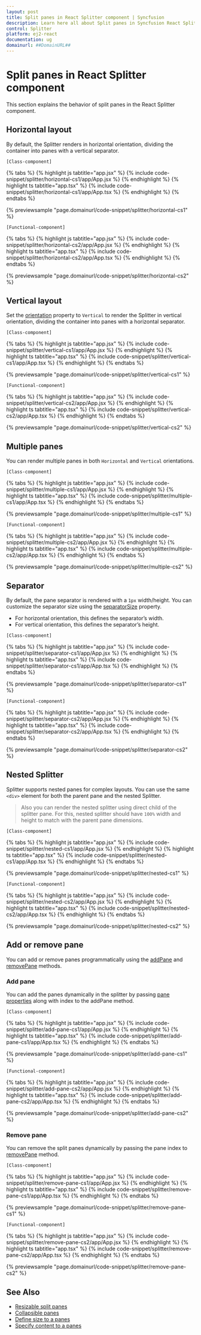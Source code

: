 ```yaml
---
layout: post
title: Split panes in React Splitter component | Syncfusion
description: Learn here all about Split panes in Syncfusion React Splitter component of Syncfusion Essential JS 2 and more.
control: Splitter 
platform: ej2-react
documentation: ug
domainurl: ##DomainURL##
---
```


# Split panes in React Splitter component

This section explains the behavior of split panes in the React Splitter component.

## Horizontal layout

By default, the Splitter renders in horizontal orientation, dividing the container into panes with a vertical separator.

`[Class-component]`

{% tabs %}
{% highlight js tabtitle="app.jsx" %}
{% include code-snippet/splitter/horizontal-cs1/app/App.jsx %}
{% endhighlight %}
{% highlight ts tabtitle="app.tsx" %}
{% include code-snippet/splitter/horizontal-cs1/app/App.tsx %}
{% endhighlight %}
{% endtabs %}

 {% previewsample "page.domainurl/code-snippet/splitter/horizontal-cs1" %}

`[Functional-component]`

{% tabs %}
{% highlight js tabtitle="app.jsx" %}
{% include code-snippet/splitter/horizontal-cs2/app/App.jsx %}
{% endhighlight %}
{% highlight ts tabtitle="app.tsx" %}
{% include code-snippet/splitter/horizontal-cs2/app/App.tsx %}
{% endhighlight %}
{% endtabs %}

 {% previewsample "page.domainurl/code-snippet/splitter/horizontal-cs2" %}

## Vertical layout

Set the [orientation](https://ej2.syncfusion.com/react/documentation/api/splitter/#orientation) property to `Vertical` to render the Splitter in vertical orientation, dividing the container into panes with a horizontal separator.

`[Class-component]`

{% tabs %}
{% highlight js tabtitle="app.jsx" %}
{% include code-snippet/splitter/vertical-cs1/app/App.jsx %}
{% endhighlight %}
{% highlight ts tabtitle="app.tsx" %}
{% include code-snippet/splitter/vertical-cs1/app/App.tsx %}
{% endhighlight %}
{% endtabs %}

 {% previewsample "page.domainurl/code-snippet/splitter/vertical-cs1" %}

`[Functional-component]`

{% tabs %}
{% highlight js tabtitle="app.jsx" %}
{% include code-snippet/splitter/vertical-cs2/app/App.jsx %}
{% endhighlight %}
{% highlight ts tabtitle="app.tsx" %}
{% include code-snippet/splitter/vertical-cs2/app/App.tsx %}
{% endhighlight %}
{% endtabs %}

 {% previewsample "page.domainurl/code-snippet/splitter/vertical-cs2" %}

## Multiple panes

You can render multiple panes in both `Horizontal` and `Vertical` orientations.

`[Class-component]`

{% tabs %}
{% highlight js tabtitle="app.jsx" %}
{% include code-snippet/splitter/multiple-cs1/app/App.jsx %}
{% endhighlight %}
{% highlight ts tabtitle="app.tsx" %}
{% include code-snippet/splitter/multiple-cs1/app/App.tsx %}
{% endhighlight %}
{% endtabs %}

 {% previewsample "page.domainurl/code-snippet/splitter/multiple-cs1" %}

`[Functional-component]`

{% tabs %}
{% highlight js tabtitle="app.jsx" %}
{% include code-snippet/splitter/multiple-cs2/app/App.jsx %}
{% endhighlight %}
{% highlight ts tabtitle="app.tsx" %}
{% include code-snippet/splitter/multiple-cs2/app/App.tsx %}
{% endhighlight %}
{% endtabs %}

 {% previewsample "page.domainurl/code-snippet/splitter/multiple-cs2" %}

## Separator

By default, the pane separator is rendered with a `1px` width/height. You can customize the separator size using the [separatorSize](https://ej2.syncfusion.com/react/documentation/api/splitter/#separatorsize) property.

- For horizontal orientation, this defines the separator’s width.
- For vertical orientation, this defines the separator’s height.

`[Class-component]`

{% tabs %}
{% highlight js tabtitle="app.jsx" %}
{% include code-snippet/splitter/separator-cs1/app/App.jsx %}
{% endhighlight %}
{% highlight ts tabtitle="app.tsx" %}
{% include code-snippet/splitter/separator-cs1/app/App.tsx %}
{% endhighlight %}
{% endtabs %}

 {% previewsample "page.domainurl/code-snippet/splitter/separator-cs1" %}

`[Functional-component]`

{% tabs %}
{% highlight js tabtitle="app.jsx" %}
{% include code-snippet/splitter/separator-cs2/app/App.jsx %}
{% endhighlight %}
{% highlight ts tabtitle="app.tsx" %}
{% include code-snippet/splitter/separator-cs2/app/App.tsx %}
{% endhighlight %}
{% endtabs %}

 {% previewsample "page.domainurl/code-snippet/splitter/separator-cs2" %}

## Nested Splitter

Splitter supports nested panes for complex layouts. You can use the same `<div>` element for both the parent pane and the nested Splitter.

> Also you can render the nested splitter using direct child of the splitter pane. For this, nested splitter should have `100%` width and height to match with the parent pane dimensions.

`[Class-component]`

{% tabs %}
{% highlight js tabtitle="app.jsx" %}
{% include code-snippet/splitter/nested-cs1/app/App.jsx %}
{% endhighlight %}
{% highlight ts tabtitle="app.tsx" %}
{% include code-snippet/splitter/nested-cs1/app/App.tsx %}
{% endhighlight %}
{% endtabs %}

 {% previewsample "page.domainurl/code-snippet/splitter/nested-cs1" %}

`[Functional-component]`

{% tabs %}
{% highlight js tabtitle="app.jsx" %}
{% include code-snippet/splitter/nested-cs2/app/App.jsx %}
{% endhighlight %}
{% highlight ts tabtitle="app.tsx" %}
{% include code-snippet/splitter/nested-cs2/app/App.tsx %}
{% endhighlight %}
{% endtabs %}

 {% previewsample "page.domainurl/code-snippet/splitter/nested-cs2" %}

## Add or remove pane

You can add or remove panes programmatically using the [addPane](https://ej2.syncfusion.com/react/documentation/api/splitter/#addpane) and [removePane](https://ej2.syncfusion.com/react/documentation/api/splitter/#removepane) methods.

### Add pane

You can add the panes dynamically in the splitter by passing [pane properties](https://ej2.syncfusion.com/documentation/api/splitter/panePropertiesModel/) along with index to the addPane method.

`[Class-component]`

{% tabs %}
{% highlight js tabtitle="app.jsx" %}
{% include code-snippet/splitter/add-pane-cs1/app/App.jsx %}
{% endhighlight %}
{% highlight ts tabtitle="app.tsx" %}
{% include code-snippet/splitter/add-pane-cs1/app/App.tsx %}
{% endhighlight %}
{% endtabs %}

 {% previewsample "page.domainurl/code-snippet/splitter/add-pane-cs1" %}

`[Functional-component]`

{% tabs %}
{% highlight js tabtitle="app.jsx" %}
{% include code-snippet/splitter/add-pane-cs2/app/App.jsx %}
{% endhighlight %}
{% highlight ts tabtitle="app.tsx" %}
{% include code-snippet/splitter/add-pane-cs2/app/App.tsx %}
{% endhighlight %}
{% endtabs %}

 {% previewsample "page.domainurl/code-snippet/splitter/add-pane-cs2" %}

### Remove pane

You can remove the split panes dynamically by passing the pane index to [removePane](https://ej2.syncfusion.com/react/documentation/api/splitter/#removepane) method.

`[Class-component]`

{% tabs %}
{% highlight js tabtitle="app.jsx" %}
{% include code-snippet/splitter/remove-pane-cs1/app/App.jsx %}
{% endhighlight %}
{% highlight ts tabtitle="app.tsx" %}
{% include code-snippet/splitter/remove-pane-cs1/app/App.tsx %}
{% endhighlight %}
{% endtabs %}

 {% previewsample "page.domainurl/code-snippet/splitter/remove-pane-cs1" %}

`[Functional-component]`

{% tabs %}
{% highlight js tabtitle="app.jsx" %}
{% include code-snippet/splitter/remove-pane-cs2/app/App.jsx %}
{% endhighlight %}
{% highlight ts tabtitle="app.tsx" %}
{% include code-snippet/splitter/remove-pane-cs2/app/App.tsx %}
{% endhighlight %}
{% endtabs %}

 {% previewsample "page.domainurl/code-snippet/splitter/remove-pane-cs2" %}

## See Also

* [Resizable split panes](resize)
* [Collapsible panes](expand-collapse)
* [Define size to a panes](pane-sizing)
* [Specify content to a panes](pane-content)